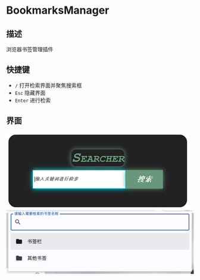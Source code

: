 # BookmarksManager

## 描述
浏览器书签管理插件

## 快捷键
- `/` 打开检索界面并聚焦搜索框
- `Esc` 隐藏界面
- `Enter` 进行检索

## 界面
![content](./img/content.png)
![popup](./img/popup.png)